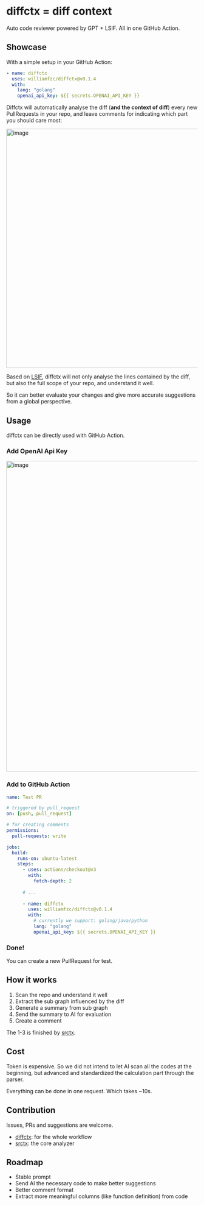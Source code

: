 # diffctx = diff context

Auto code reviewer powered by GPT + LSIF. All in one GitHub Action.

## Showcase

With a simple setup in your GitHub Action:

```yaml
- name: diffctx
  uses: williamfzc/diffctx@v0.1.4
  with:
    lang: "golang"
    openai_api_key: ${{ secrets.OPENAI_API_KEY }}
```

Diffctx will automatically analyse the diff (**and the context of diff**) every new PullRequests in your repo, and leave comments for indicating which part you should care most:

<img width="628" alt="image" src="https://user-images.githubusercontent.com/13421694/232233602-f59f5d82-31dc-489b-8501-791faeff2db9.png">

Based on [LSIF](https://microsoft.github.io/language-server-protocol/overviews/lsif/overview/), diffctx will not only analyse the lines contained by the diff, but also the full scope of your repo, and understand it well.

So it can better evaluate your changes and give more accurate suggestions from a global perspective.

## Usage

diffctx can be directly used with GitHub Action.

### Add OpenAI Api Key

<img width="816" alt="image" src="https://user-images.githubusercontent.com/13421694/232230719-1d827367-d766-4cc7-95d0-e8a0c3adbea8.png">

### Add to GitHub Action

```yaml
name: Test PR

# triggered by pull_request
on: [push, pull_request]

# for creating comments
permissions:
  pull-requests: write

jobs:
  build:
    runs-on: ubuntu-latest
    steps:
      - uses: actions/checkout@v3
        with:
          fetch-depth: 2
      
      # ...
      
      - name: diffctx
        uses: williamfzc/diffctx@v0.1.4
        with:
          # currently we support: golang/java/python
          lang: "golang"
          openai_api_key: ${{ secrets.OPENAI_API_KEY }}
```

### Done!

You can create a new PullRequest for test.

## How it works

1. Scan the repo and understand it well
2. Extract the sub graph influenced by the diff
3. Generate a summary from sub graph
4. Send the summary to AI for evaluation
5. Create a comment

The 1-3 is finished by [srctx](https://github.com/williamfzc/srctx).

## Cost

Token is expensive. So we did not intend to let AI scan all the codes at the beginning, but advanced and standardized the calculation part through the parser.

Everything can be done in one request. Which takes ~10s.

## Contribution

Issues, PRs and suggestions are welcome.

- [diffctx](https://github.com/williamfzc/diffctx): for the whole workflow
- [srctx](https://github.com/williamfzc/srctx): the core analyzer

## Roadmap

- Stable prompt
- Send AI the necessary code to make better suggestions
- Better comment format
- Extract more meaningful columns (like function definition) from code